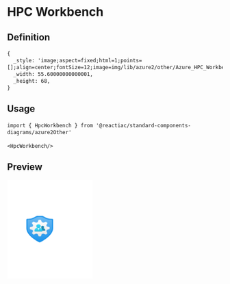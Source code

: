 # HPC Workbench

## Definition

```
{
  _style: 'image;aspect=fixed;html=1;points=[];align=center;fontSize=12;image=img/lib/azure2/other/Azure_HPC_Workbench.svg;strokeColor=none;',
  _width: 55.60000000000001,
  _height: 68,
}
```

## Usage

```
import { HpcWorkbench } from '@reactiac/standard-components-diagrams/azure2Other'

<HpcWorkbench/>
```

## Preview

<img src="./hpc-workbench.png" width="200"/>
